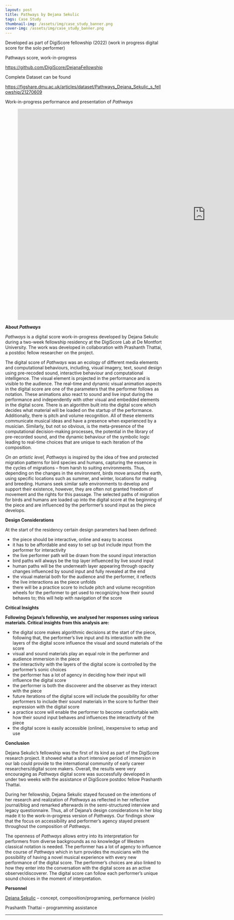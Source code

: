 ```yaml
---
layout: post
title: Pathways by Dejana Sekulic
tags: Case Study
thumbnail-img: /assets/img/case_study_banner.png
cover-img: /assets/img/case_study_banner.png
---
```

<p>Developed as part of DigiScore fellowship (2022) (work in progress digital score for the solo performer)</p>



<p>Pathways score, work-in-progress</p>



<p><a href="https://github.com/DigiScore/DejanaFellowship">https://github.com/DigiScore/DejanaFellowship</a></p>



<p>Complete Dataset can be found</p>



<p><a href="https://figshare.dmu.ac.uk/articles/dataset/Pathways_Dejana_Sekulic_s_fellowship/21270609">https://figshare.dmu.ac.uk/articles/dataset/Pathways_Dejana_Sekulic_s_fellowship/21270609</a></p>



<p>Work-in-progress performance and presentation of <em>Pathways</em></p>



<figure class="wp-block-embed is-type-video is-provider-vimeo wp-block-embed-vimeo wp-embed-aspect-16-9 wp-has-aspect-ratio"><div class="wp-block-embed__wrapper">
<div class="nv-iframe-embed"><iframe loading="lazy" title="&amp;quot;Pathways&amp;quot; (2022) : end-of-fellowship presentation" src="https://player.vimeo.com/video/751007166?h=fee7f25ec1&amp;dnt=1&amp;app_id=122963" width="1200" height="675" frameborder="0" allow="autoplay; fullscreen; picture-in-picture" allowfullscreen></iframe></div>
</div></figure>



<p><strong>About <em>Pathways</em></strong></p>



<p><em>Pathways</em>&nbsp;is a digital score work-in-progress developed by Dejana Sekulic during a two-week fellowship residency at the DigiScore Lab at De Montfort University. The work was developed in collaboration with Prashanth Thattai, a postdoc fellow researcher on the project.&nbsp;</p>



<p>The digital score of&nbsp;<em>Pathways</em>&nbsp;was an ecology of different media elements and computational behaviours, including, visual imagery, text, sound design using pre-recoded sound, interactive behaviour and computational intelligence. The visual element is projected in the performance and is visible to the audience. The real-time and dynamic visual animation aspects in the digital score are one of the parameters that the performer follows as notation. These animations also react to sound and live input during the performance and independently with other visual and embedded elements in the digital score. There is an algorithm built into the digital<a> </a>score which decides what material will be loaded on the startup of the performance. Additionally, there is pitch and volume recognition. All of these elements communicate musical ideas and have a presence when experienced by a musician. Similarly, but not so obvious, is the meta-presence of the computational decision-making processes, the potential in the library of pre-recorded sound, and the dynamic behaviour of the symbolic logic leading to real-time choices that are unique to each iteration of the composition.</p>



<p><em>On an artistic level, </em><em>Pathways</em>&nbsp;is inspired by the idea of free and protected migration patterns for bird species and humans, capturing the essence in the cycles of migrations – from harsh to suiting environments. Thus, depending on the changes in the environment, birds move around the earth, using specific locations such as summer, and winter, locations for mating and breeding. Humans seek similar safe environments to develop and support their existence, however, they are often not granted freedom of movement and the rights for this passage. The selected paths of migration for birds and humans are loaded up into the digital score at the beginning of the piece and are influenced by the performer’s sound input as the piece develops.</p>



<p><strong>Design Considerations</strong></p>



<p>At the start of the residency certain design parameters had been defined:</p>



<ul><li>the piece should be interactive, online and easy to access</li><li>it has to be affordable and easy to set up but include input from the performer for interactivity</li><li>the live performer path will be drawn from the sound input interaction</li><li>bird paths will always be the top layer influenced by live sound input</li><li>human paths will be the underneath layer appearing through opacity changes influenced by sound input and fully revealed at the end</li><li>the visual material both for the audience and the performer, it reflects the live interactions as the piece unfolds</li><li>there will be a practice score to include pitch and volume recognition wheels for the performer to get used to recognizing how their sound behaves to; this will help with navigation of the score</li></ul>



<p><strong>Critical Insights</strong></p>



<p><strong>Following Dejana’s fellowship, we analysed her responses using various materials. Critical insights from this analysis are:</strong></p>



<ul><li>the digital score makes algorithmic decisions at the start of the piece, following that, the performer’s live input and its interaction with the layers of the digital score influence the visual and sound materials of the score</li><li>visual and sound materials play an equal role in the performer and audience immersion in the piece</li><li>the interactivity with the layers of the digital score is controlled by the performer’s sonic choices</li><li>the performer has a lot of agency in deciding how their input will influence the digital&nbsp;score</li><li>the performer is both the discoverer and the observer as they interact with the piece</li><li>future iterations of the digital score will include the possibility for other performers to include their sound materials in the score to further their expression with the digital score</li><li>a practice score will enable the performer to become comfortable with how their sound input behaves and influences the interactivity of the piece</li><li>the digital score is easily accessible (online), inexpensive to setup and use</li></ul>



<p><strong>Conclusion</strong></p>



<p>Dejana Sekulic’s fellowship was the first of its kind as part of the DigiScore research project. It showed what a short intensive period of immersion in our lab could provide to the international community of early career researchers/digital score makers. Overall, the results were very encouraging as <em>Pathways</em> digital score was successfully developed in under two weeks with the assistance of DigiScore postdoc fellow Prashanth Thattai.&nbsp;</p>



<p>During her fellowship, Dejana Sekulic stayed focused on the intentions of her research and realization of&nbsp;<em>Pathways</em>&nbsp;as reflected in her reflective journal/blog and remarked afterwards in the semi-structured interview and legacy questionnaire. Thus, all of Dejana’s design considerations in her blog made it to the work-in-progress version of&nbsp;<em>Pathways</em>. Our findings show that the focus on accessibility and performer&#8217;s agency stayed present throughout the composition of&nbsp;<em>Pathways</em>.</p>



<p>The openness of&nbsp;<em>Pathways</em>&nbsp;allows entry into its interpretation for performers from diverse backgrounds as no knowledge of Western classical notation is needed. The performer has a lot of agency to influence the course of&nbsp;<em>Pathways</em>&nbsp;which in turn provides the musicians with the possibility of having a novel musical experience with every new performance of the digital score. The performer&#8217;s choices are also linked to how they enter into the conversation with the digital score as an active observer/discoverer. The digital score can follow each performer’s unique sound choices in the moment of interpretation.</p>



<p><strong>Personnel</strong></p>



<p><a href="https://dejanasekulic.com/">Dejana Sekulic</a> – concept, composition/programing, performance (violin)</p>



<p>Prashanth Thattai – programming assistance</p>



<hr class="wp-block-separator has-alpha-channel-opacity"/>



<p><a id="_msocom_1"></a></p>



<p></p>



<p><a id="_msocom_2"></a></p>



<p></p>
